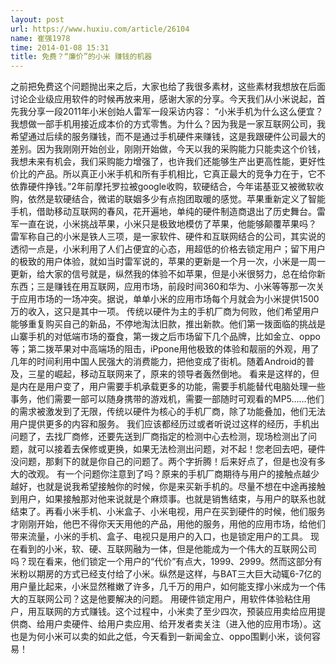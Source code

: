 ```yaml
---
layout: post
url: https://www.huxiu.com/article/26104
name: 崔强1978
time: 2014-01-08 15:31
title: 免费？“廉价”的小米 赚钱的机器
---
```

之前把免费这个问题抛出来之后，大家也给了我很多素材，这些素材我想放在后面讨论企业级应用软件的时候再放来用，感谢大家的分享。今天我们从小米说起，首先我分享一段2011年小米创始人雷军一段采访内容： “小米手机为什么这么便宜？我想做一部手机用接近成本价的方式零售。为什么？因为我是一家互联网公司，我希望通过后续的服务赚钱，而不是通过手机硬件来赚钱，这是我跟硬件公司最大的差别。因为我刚刚开始创业，刚刚开始做，今天以我的采购能力只能卖这个价钱，我想未来有机会，我们采购能力增强了，也许我们还能够生产出更高性能，更好性价比的产品。所以真正小米手机和所有手机相比，它真正最大的竞争力在于，它不依靠硬件挣钱。”2年前摩托罗拉被google收购，软硬结合，今年诺基亚又被微软收购，依然是软硬结合，微诺的联姻多少有点抱团取暖的感觉。苹果重新定义了智能手机，借助移动互联网的春风，花开遍地，单纯的硬件制造商退出了历史舞台。雷军一直在说，小米挑战苹果，小米只是极致地模仿了苹果，他能够颠覆苹果吗？ 雷军称自己的小米是铁人三项，是一家软件、硬件和互联网结合的公司，其实说的透彻一点是，小米利用了人们占便宜的心态，用超低的价格去锁定用户；留下用户的极致的用户体验，就如当时雷军说的，苹果的更新是一个月一次，小米是一周一更新，给大家的信号就是，纵然我的体验不如苹果，但是小米很努力，总在给你新东西；三是赚钱在用互联网，应用市场，前段时间360和华为、小米等等那一次关于应用市场的一场冲突。据说，单单小米的应用市场每个月就会为小米提供1500万的收入，这只是其中一项。 传统以硬件为主的手机厂商为何败，他们希望用户能够重复购买自己的新品，不停地淘汰旧款，推出新款。他们第一拨面临的挑战是山寨手机的对低端市场的蚕食，第一拨之后市场留下几个品牌，比如金立、oppo等；第二拨苹果对中高端场的阻击，iPpone用他极致的体验和靓丽的外观，用了几年的时间利用中国人民强大的消费能力，把他变成了街机。随着Android的普及，三星的崛起，移动互联网来了，原来的领导者轰然倒地。 看来是这样的，但是内在是用户变了，用户需要手机承载更多的功能，需要手机能替代电脑处理一些事务，他们需要一部可以随身携带的游戏机，需要一部随时可观看的MP5……他们的需求被激发到了无限，传统以硬件为核心的手机厂商，除了功能叠加，他们无法用户提供更多的内容和服务。 我们应该都经历过或者听说过这样的经历，手机出问题了，去找厂商修，还要先送到厂商指定的检测中心去检测，现场检测出了问题，就可以接着去保修或更换，如果无法检测出问题，对不起！您老回去吧，硬件没问题，那剩下的就是你自己的问题了。两个字折腾！后来好点了，但是也没有多大的改观。 有一个问题你注意到了吗？原来的手机厂商期待与用户的接触点越少越好，也就是说我希望接触你的时候，你是来买新手机的。尽量不想在中途再接触到用户，如果接触那对他来说就是个麻烦事。也就是销售结束，与用户的联系也就结束了。再看小米手机、小米盒子、小米电视，用户在买到硬件的时候，他们服务才刚刚开始，他巴不得你天天用他的产品，用他的服务，用他的应用市场，给他们带来流量，小米的手机、盒子、电视只是用户的入口，也是锁定用户的工具。 现在看到的小米，软、硬、互联网融为一体，但是他能成为一个伟大的互联网公司吗？现在看来，他们锁定一个用户的“代价”有点大，1999、2999。然而这部分有米粉以期房的方式已经支付给了小米。纵然是这样，与BAT三大巨大动辄6-7亿的用户量比起来，小米显然稚嫩了许多，几千万的用户，如何能支撑小米成为一个伟大的互联网公司？这是他要解决的问题。 用硬件锁定用户，用软件体验粘住用户，用互联网的方式赚钱。这个过程中，小米卖了至少四次，预装应用卖给应用提供商、给用户卖硬件、给用户卖应用、给开发者卖关注（进入他的应用市场）。这也是为何小米可以卖的如此之低，今天看到一新闻金立、oppo围剿小米，谈何容易！


